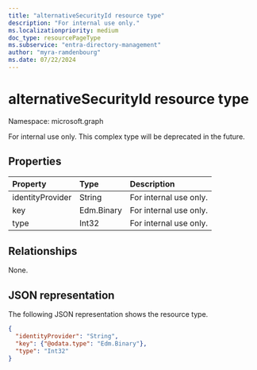 ```yaml
---
title: "alternativeSecurityId resource type"
description: "For internal use only."
ms.localizationpriority: medium
doc_type: resourcePageType
ms.subservice: "entra-directory-management"
author: "myra-ramdenbourg"
ms.date: 07/22/2024
---
```


# alternativeSecurityId resource type

Namespace: microsoft.graph

For internal use only. This complex type will be deprecated in the future.

## Properties

| Property         | Type       | Description           |
|:-----------------|:-----------|:----------------------|
| identityProvider | String     | For internal use only.|
| key              | Edm.Binary | For internal use only.|
| type             | Int32      | For internal use only.|

## Relationships
None.

## JSON representation

The following JSON representation shows the resource type.

<!--{
  "blockType": "resource",
  "@odata.type": "microsoft.graph.alternativeSecurityId"
}-->

```json
{
  "identityProvider": "String",
  "key": {"@odata.type": "Edm.Binary"},
  "type": "Int32"
}
```

